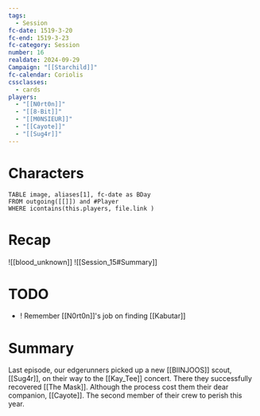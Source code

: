 ```yaml
---
tags:
  - Session
fc-date: 1519-3-20
fc-end: 1519-3-23
fc-category: Session
number: 16
realdate: 2024-09-29
Campaign: "[[Starchild]]"
fc-calendar: Coriolis
cssclasses:
  - cards
players:
  - "[[N0rt0n]]"
  - "[[8-Bit]]"
  - "[[M0NSIEUR]]"
  - "[[Cayote]]"
  - "[[Sug4r]]"
---
```

# Characters
```dataview
TABLE image, aliases[1], fc-date as BDay
FROM outgoing([[]]) and #Player
WHERE icontains(this.players, file.link )
```
# Recap
![[blood_unknown]]
![[Session_15#Summary]]
# TODO
- ! Remember [[N0rt0n]]'s job on finding [[Kabutar]]

# Summary
Last episode, our edgerunners picked up a new [[BIINJOOS]] scout, [[Sug4r]], on their way to the [[Kay_Tee]] concert. There they successfully recovered [[The Mask]]. Although the process cost them their dear companion, [[Cayote]]. The second member of their crew to perish this year.
